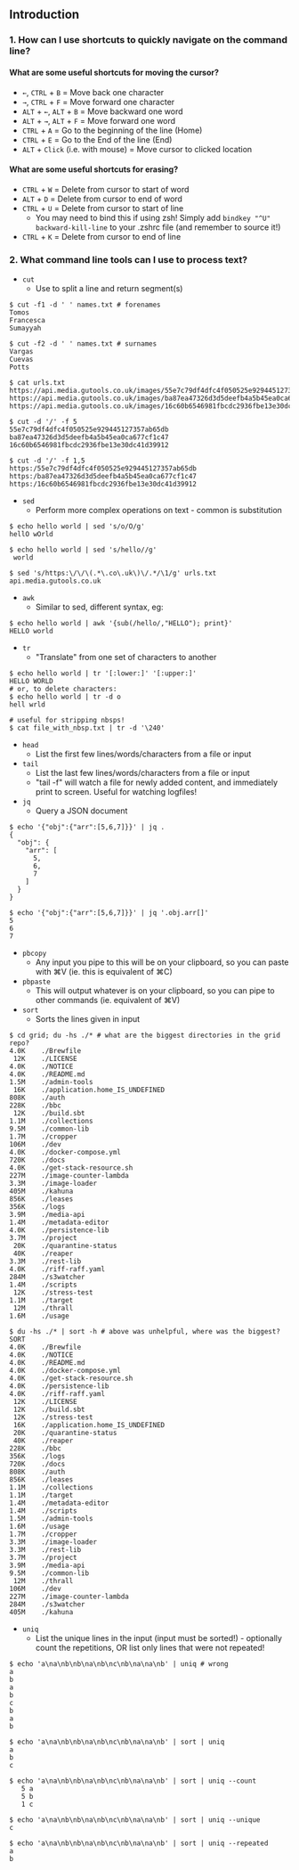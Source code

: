 ## Introduction

### 1. How can I use shortcuts to quickly navigate on the command line?
#### What are some useful shortcuts for moving the cursor?
* `←`, `CTRL` + `B` = Move back one character
* `→`, `CTRL` + `F` = Move forward one character
* `ALT` + `←`, `ALT` + `B` = Move backward one word
* `ALT` + `→`, `ALT` + `F` = Move forward one word
* `CTRL` + `A` = Go to the beginning of the line (Home)
* `CTRL` + `E` = Go to the End of the line (End)
* `ALT` + `Click` (i.e. with mouse) = Move cursor to clicked location

#### What are some useful shortcuts for erasing?
* `CTRL` + `W` = Delete from cursor to start of word
* `ALT` + `D` = Delete from cursor to end of word
* `CTRL` + `U` = Delete from cursor to start of line
  * You may need to bind this if using zsh! Simply add `bindkey "^U" backward-kill-line` to your .zshrc file (and remember to source it!)
* `CTRL` + `K` = Delete from cursor to end of line


### 2. What command line tools can I use to process text?
* `cut`
  * Use to split a line and return segment(s)
```
$ cut -f1 -d ' ' names.txt # forenames
Tomos
Francesca
Sumayyah

$ cut -f2 -d ' ' names.txt # surnames
Vargas
Cuevas
Potts

$ cat urls.txt
https://api.media.gutools.co.uk/images/55e7c79df4dfc4f050525e929445127357ab65db
https://api.media.gutools.co.uk/images/ba87ea47326d3d5deefb4a5b45ea0ca677cf1c47
https://api.media.gutools.co.uk/images/16c60b6546981fbcdc2936fbe13e30dc41d39912

$ cut -d '/' -f 5
55e7c79df4dfc4f050525e929445127357ab65db
ba87ea47326d3d5deefb4a5b45ea0ca677cf1c47
16c60b6546981fbcdc2936fbe13e30dc41d39912

$ cut -d '/' -f 1,5
https:/55e7c79df4dfc4f050525e929445127357ab65db
https:/ba87ea47326d3d5deefb4a5b45ea0ca677cf1c47
https:/16c60b6546981fbcdc2936fbe13e30dc41d39912
```
* `sed`
  * Perform more complex operations on text - common is substitution
```
$ echo hello world | sed 's/o/O/g'
hellO wOrld

$ echo hello world | sed 's/hello//g'
 world

$ sed 's/https:\/\/\(.*\.co\.uk\)\/.*/\1/g' urls.txt
api.media.gutools.co.uk
``` 
* `awk`
  * Similar to sed, different syntax, eg:
```
$ echo hello world | awk '{sub(/hello/,"HELLO"); print}'
HELLO world
```
* `tr`
  * "Translate" from one set of characters to another
```
$ echo hello world | tr '[:lower:]' '[:upper:]'
HELLO WORLD
# or, to delete characters:
$ echo hello world | tr -d o
hell wrld

# useful for stripping nbsps!
$ cat file_with_nbsp.txt | tr -d '\240'
```
* `head`
  * List the first few lines/words/characters from a file or input
* `tail`
  * List the last few lines/words/characters from a file or input
  * "tail -f" will watch a file for newly added content, and immediately print to screen. Useful for watching logfiles!
* `jq`
  * Query a JSON document
```
$ echo '{"obj":{"arr":[5,6,7]}}' | jq .
{
  "obj": {
    "arr": [
      5,
      6,
      7
    ]
  }
}

$ echo '{"obj":{"arr":[5,6,7]}}' | jq '.obj.arr[]'
5
6
7
```
* `pbcopy`
  * Any input you pipe to this will be on your clipboard, so you can paste with ⌘V (ie. this is equivalent of ⌘C)
* `pbpaste`
  * This will output whatever is on your clipboard, so you can pipe to other commands (ie. equivalent of ⌘V)
* `sort`
  * Sorts the lines given in input
```
$ cd grid; du -hs ./* # what are the biggest directories in the grid repo?
4.0K	./Brewfile
 12K	./LICENSE
4.0K	./NOTICE
4.0K	./README.md
1.5M	./admin-tools
 16K	./application.home_IS_UNDEFINED
808K	./auth
228K	./bbc
 12K	./build.sbt
1.1M	./collections
9.5M	./common-lib
1.7M	./cropper
106M	./dev
4.0K	./docker-compose.yml
720K	./docs
4.0K	./get-stack-resource.sh
227M	./image-counter-lambda
3.3M	./image-loader
405M	./kahuna
856K	./leases
356K	./logs
3.9M	./media-api
1.4M	./metadata-editor
4.0K	./persistence-lib
3.7M	./project
 20K	./quarantine-status
 40K	./reaper
3.3M	./rest-lib
4.0K	./riff-raff.yaml
284M	./s3watcher
1.4M	./scripts
 12K	./stress-test
1.1M	./target
 12M	./thrall
1.6M	./usage

$ du -hs ./* | sort -h # above was unhelpful, where was the biggest? SORT
4.0K	./Brewfile
4.0K	./NOTICE
4.0K	./README.md
4.0K	./docker-compose.yml
4.0K	./get-stack-resource.sh
4.0K	./persistence-lib
4.0K	./riff-raff.yaml
 12K	./LICENSE
 12K	./build.sbt
 12K	./stress-test
 16K	./application.home_IS_UNDEFINED
 20K	./quarantine-status
 40K	./reaper
228K	./bbc
356K	./logs
720K	./docs
808K	./auth
856K	./leases
1.1M	./collections
1.1M	./target
1.4M	./metadata-editor
1.4M	./scripts
1.5M	./admin-tools
1.6M	./usage
1.7M	./cropper
3.3M	./image-loader
3.3M	./rest-lib
3.7M	./project
3.9M	./media-api
9.5M	./common-lib
 12M	./thrall
106M	./dev
227M	./image-counter-lambda
284M	./s3watcher
405M	./kahuna
```
* `uniq`
  * List the unique lines in the input (input must be sorted!) - optionally count the repetitions, OR list only lines that were not repeated!
```
$ echo 'a\na\nb\nb\na\nb\nc\nb\na\na\nb' | uniq # wrong
a
b
a
b
c
b
a
b

$ echo 'a\na\nb\nb\na\nb\nc\nb\na\na\nb' | sort | uniq
a
b
c

$ echo 'a\na\nb\nb\na\nb\nc\nb\na\na\nb' | sort | uniq --count
   5 a
   5 b
   1 c

$ echo 'a\na\nb\nb\na\nb\nc\nb\na\na\nb' | sort | uniq --unique
c

$ echo 'a\na\nb\nb\na\nb\nc\nb\na\na\nb' | sort | uniq --repeated
a
b
```
